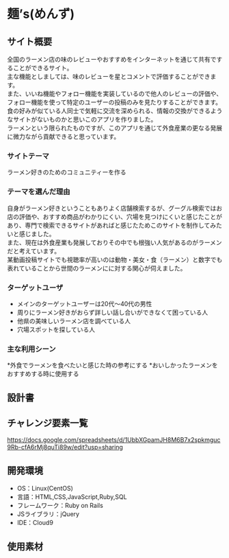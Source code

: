 # 麺’s(めんず)

## サイト概要
全国のラーメン店の味のレビューやおすすめをインターネットを通じて共有ですることができるサイト。<br>
主な機能としましては、味のレビューを星とコメントで評価することができます。<br>
また、いいね機能やフォロー機能を実装しているので他人のレビューの評価や、フォロー機能を使って特定のユーザーの投稿のみを見たりすることができます。<br>
食の好みが似ている人同士で気軽に交流を深められる、情報の交換ができるようなサイトがないものかと思いこのアプリを作りました。<br>
ラーメンという限られたものですが、このアプリを通じて外食産業の更なる発展に微力ながら貢献できると思っています。

### サイトテーマ
ラーメン好きのためのコミュニティーを作る

### テーマを選んだ理由
自身がラーメン好きということもありよく店舗検索するが、グーグル検索ではお店の評価や、おすすめ商品がわかりにくい、穴場を見つけにくいと感じたことがあり、専門で検索できるサイトがあればと感じたためこのサイトを制作してみたいと感じました。<br>
また、現在は外食産業も発展しておりその中でも根強い人気があるのがラーメンだと考えています。<br>
某動画投稿サイトでも視聴率が高いのは動物・美女・食（ラーメン）と数字でも表れていることから世間のラーメンにに対する関心が伺えました。

### ターゲットユーザ
* メインのターゲットユーザーは20代〜40代の男性 
* 周りにラーメン好きがおらず詳しい話し合いができなくて困っている人 
* 他県の美味しいラーメン店を調べている人 
* 穴場スポットを探している人　

### 主な利用シーン
*外食でラーメンを食べたいと感じた時の参考にする
*おいしかったラーメンをおすすめする時に使用する

## 設計書


## チャレンジ要素一覧
https://docs.google.com/spreadsheets/d/1UbbXGpamJH8M6B7x2spkmguc9Rb-cfA6rMj8quTi89w/edit?usp=sharing

## 開発環境
- OS：Linux(CentOS)
- 言語：HTML,CSS,JavaScript,Ruby,SQL
- フレームワーク：Ruby on Rails
- JSライブラリ：jQuery
- IDE：Cloud9

## 使用素材
